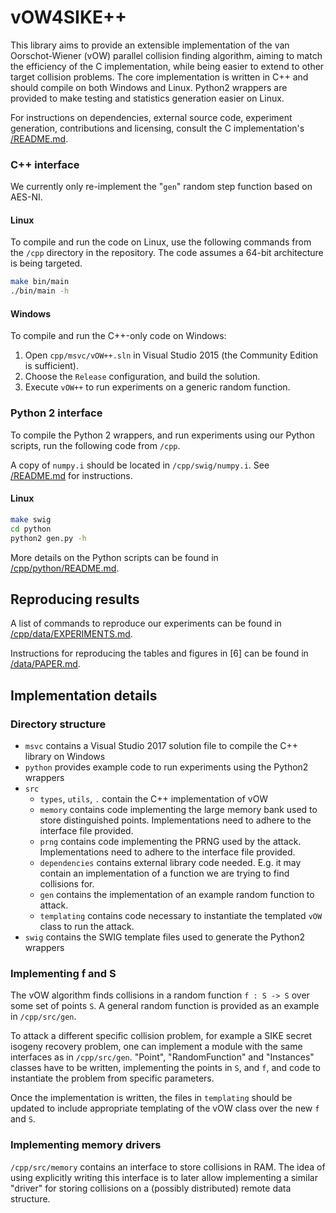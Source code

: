 # vOW4SIKE++

This library aims to provide an extensible implementation of the van Oorschot-Wiener (vOW) parallel collision finding algorithm, aiming to match the efficiency of the C implementation, while being easier to extend to other target collision problems.
The core implementation is written in C++ and should compile on both Windows and Linux. Python2 wrappers are provided to make testing and statistics generation easier on Linux.

For instructions on dependencies, external source code, experiment generation, contributions and licensing, consult the C implementation's [/README.md](/README.md).

### C++ interface

We currently only re-implement the "`gen`" random step function based on AES-NI.

#### Linux

To compile and run the code on Linux, use the following commands from the `/cpp` directory in the repository.
The code assumes a 64-bit architecture is being targeted.

```bash
make bin/main
./bin/main -h
```

#### Windows

To compile and run the C++-only code on Windows:

1. Open `cpp/msvc/vOW++.sln` in Visual Studio 2015 (the Community Edition is sufficient).
2. Choose the `Release` configuration, and build the solution.
3. Execute `vOW++` to run experiments on a generic random function.

### Python 2 interface

To compile the Python 2 wrappers, and run experiments using our Python scripts, run the following code from `/cpp`.

A copy of `numpy.i` should be located in `/cpp/swig/numpy.i`. See [/README.md](/README.md) for instructions.

#### Linux

```bash
make swig
cd python
python2 gen.py -h
```

More details on the Python scripts can be found in [/cpp/python/README.md](/cpp/python/README.md).

## Reproducing results

A list of commands to reproduce our experiments can be found in [/cpp/data/EXPERIMENTS.md](/cpp/data/EXPERIMENTS.md).

Instructions for reproducing the tables and figures in [6] can be found in [/data/PAPER.md](/data/PAPER.md).

## Implementation details

### Directory structure

- `msvc` contains a Visual Studio 2017 solution file to compile the C++ library on Windows
- `python` provides example code to run experiments using the Python2 wrappers
- `src`
    - `types`, `utils`, `.` contain the C++ implementation of vOW
    - `memory` contains code implementing the large memory bank used to store distinguished points. Implementations need to adhere to the interface file provided.
    - `prng` contains code implementing the PRNG used by the attack. Implementations need to adhere to the interface file provided.
    - `dependencies` contains external library code needed. E.g. it may contain an implementation of a function we are trying to find collisions for.
    - `gen` contains the implementation of an example random function to attack.
    - `templating` contains code necessary to instantiate the templated `vOW` class to run the attack.
- `swig` contains the SWIG template files used to generate the Python2 wrappers

### Implementing f and S

The vOW algorithm finds collisions in a random function `f : S -> S` over some set of points `S`. A general random function is provided as an example in `/cpp/src/gen`.

To attack a different specific collision problem, for example a SIKE secret isogeny recovery problem, one can implement a module with the same interfaces as in `/cpp/src/gen`. "Point", "RandomFunction" and "Instances" classes have to be written, implementing the points in `S`, and `f`, and code to instantiate the problem from specific parameters.

Once the implementation is written, the files in `templating` should be updated to include appropriate templating of the vOW class over the new `f` and `S`.

### Implementing memory drivers

`/cpp/src/memory` contains an interface to store collisions in RAM. The idea of using explicitly writing this interface is to later allow implementing a similar "driver" for storing collisions on a (possibly distributed) remote data structure.





